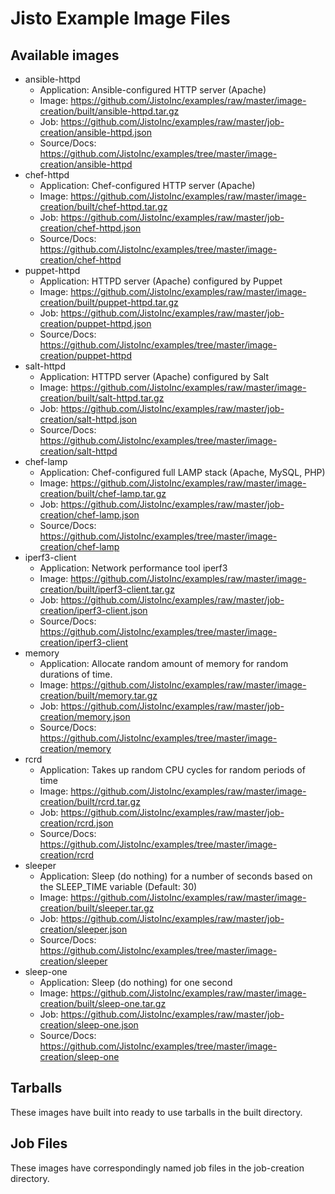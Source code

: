 # Jisto Example Image Files

## Available images
* ansible-httpd
  - Application: Ansible-configured HTTP server (Apache)
  - Image: https://github.com/JistoInc/examples/raw/master/image-creation/built/ansible-httpd.tar.gz
  - Job: https://github.com/JistoInc/examples/raw/master/job-creation/ansible-httpd.json
  - Source/Docs: https://github.com/JistoInc/examples/tree/master/image-creation/ansible-httpd
* chef-httpd
  - Application: Chef-configured HTTP server (Apache)
  - Image: https://github.com/JistoInc/examples/raw/master/image-creation/built/chef-httpd.tar.gz
  - Job: https://github.com/JistoInc/examples/raw/master/job-creation/chef-httpd.json
  - Source/Docs: https://github.com/JistoInc/examples/tree/master/image-creation/chef-httpd
* puppet-httpd
  - Application: HTTPD server (Apache) configured by Puppet
  - Image: https://github.com/JistoInc/examples/raw/master/image-creation/built/puppet-httpd.tar.gz
  - Job: https://github.com/JistoInc/examples/raw/master/job-creation/puppet-httpd.json
  - Source/Docs: https://github.com/JistoInc/examples/tree/master/image-creation/puppet-httpd
* salt-httpd
  - Application: HTTPD server (Apache) configured by Salt
  - Image: https://github.com/JistoInc/examples/raw/master/image-creation/built/salt-httpd.tar.gz
  - Job: https://github.com/JistoInc/examples/raw/master/job-creation/salt-httpd.json
  - Source/Docs: https://github.com/JistoInc/examples/tree/master/image-creation/salt-httpd
* chef-lamp
  - Application: Chef-configured full LAMP stack (Apache, MySQL, PHP)
  - Image: https://github.com/JistoInc/examples/raw/master/image-creation/built/chef-lamp.tar.gz
  - Job: https://github.com/JistoInc/examples/raw/master/job-creation/chef-lamp.json
  - Source/Docs: https://github.com/JistoInc/examples/tree/master/image-creation/chef-lamp
* iperf3-client
  - Application: Network performance tool iperf3
  - Image: https://github.com/JistoInc/examples/raw/master/image-creation/built/iperf3-client.tar.gz
  - Job: https://github.com/JistoInc/examples/raw/master/job-creation/iperf3-client.json
  - Source/Docs: https://github.com/JistoInc/examples/tree/master/image-creation/iperf3-client
* memory
  - Application: Allocate random amount of memory for random durations of time.
  - Image: https://github.com/JistoInc/examples/raw/master/image-creation/built/memory.tar.gz
  - Job: https://github.com/JistoInc/examples/raw/master/job-creation/memory.json
  - Source/Docs: https://github.com/JistoInc/examples/tree/master/image-creation/memory
* rcrd
  - Application: Takes up random CPU cycles for random periods of time
  - Image: https://github.com/JistoInc/examples/raw/master/image-creation/built/rcrd.tar.gz
  - Job: https://github.com/JistoInc/examples/raw/master/job-creation/rcrd.json
  - Source/Docs: https://github.com/JistoInc/examples/tree/master/image-creation/rcrd
* sleeper
  - Application: Sleep (do nothing) for a number of seconds based on the SLEEP_TIME variable (Default: 30)
  - Image: https://github.com/JistoInc/examples/raw/master/image-creation/built/sleeper.tar.gz
  - Job: https://github.com/JistoInc/examples/raw/master/job-creation/sleeper.json
  - Source/Docs: https://github.com/JistoInc/examples/tree/master/image-creation/sleeper
* sleep-one
  - Application: Sleep (do nothing) for one second
  - Image: https://github.com/JistoInc/examples/raw/master/image-creation/built/sleep-one.tar.gz
  - Job: https://github.com/JistoInc/examples/raw/master/job-creation/sleep-one.json
  - Source/Docs: https://github.com/JistoInc/examples/tree/master/image-creation/sleep-one

## Tarballs

These images have built into ready to use tarballs in the built directory.

## Job Files

These images have correspondingly named job files in the job-creation directory.
